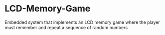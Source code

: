 # LCD-Memory-Game
Embedded system that implements an LCD memory game where the player must remember and repeat a sequence of random numbers

